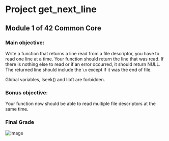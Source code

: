 # Project get_next_line

## Module 1 of 42 Common Core

### Main objective:

Write a function that returns a line read from a file descriptor, you have to read one line at a time. 
Your function should return the line that was read. If there is nothing else to read or if an error occurred,
it should return NULL. The returned line should include the `\n` except if it was the end of file.

Global variables, lseek() and libft are forbidden.

### Bonus objective:

Your function now should be able to read multiple file descriptors at the same time.

### Final Grade

![image](https://github.com/user-attachments/assets/f2ca902e-8618-4023-971c-ce112a73cb8f)
